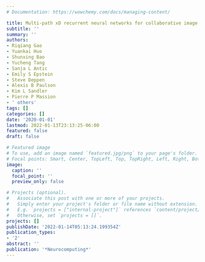 ```yaml
---
# Documentation: https://wowchemy.com/docs/managing-content/

title: Multi-path xD recurrent neural networks for collaborative image classification
subtitle: ''
summary: ''
authors:
- Riqiang Gao
- Yuankai Huo
- Shunxing Bao
- Yucheng Tang
- Sanja L Antic
- Emily S Epstein
- Steve Deppen
- Alexis B Paulson
- Kim L Sandler
- Pierre P Massion
- ' others'
tags: []
categories: []
date: '2020-01-01'
lastmod: 2022-01-13T23:13:25-06:00
featured: false
draft: false

# Featured image
# To use, add an image named `featured.jpg/png` to your page's folder.
# Focal points: Smart, Center, TopLeft, Top, TopRight, Left, Right, BottomLeft, Bottom, BottomRight.
image:
  caption: ''
  focal_point: ''
  preview_only: false

# Projects (optional).
#   Associate this post with one or more of your projects.
#   Simply enter your project's folder or file name without extension.
#   E.g. `projects = ["internal-project"]` references `content/project/deep-learning/index.md`.
#   Otherwise, set `projects = []`.
projects: []
publishDate: '2022-01-14T05:13:24.199354Z'
publication_types:
- '2'
abstract: ''
publication: '*Neurocomputing*'
---
```

